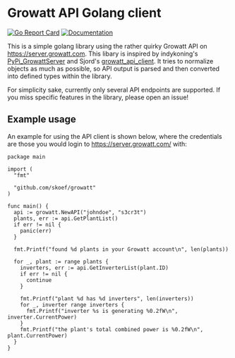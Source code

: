 # Growatt API Golang client

[![Go Report Card](https://goreportcard.com/badge/github.com/skoef/growatt)](https://goreportcard.com/report/github.com/skoef/growatt) [![Documentation](https://godoc.org/github.com/skoef/growatt?status.svg)](http://godoc.org/github.com/skoef/growatt)

This is a simple golang library using the rather quirky Growatt API on https://server.growatt.com. This libary is inspired by indykoning's [PyPi_GrowattServer](https://github.com/indykoning/PyPi_GrowattServer) and Sjord's [growatt_api_client](https://github.com/Sjord/growatt_api_client). It tries to normalize objects as much as possible, so API output is parsed and then converted into defined types within the library.

For simplicity sake, currently only several API endpoints are supported. If you miss specific features in the library, please open an issue!

## Example usage
An example for using the API client is shown below, where the credentials are those you would login to https://server.growatt.com/ with:

```golang
package main

import (
  "fmt"

  "github.com/skoef/growatt"
)

func main() {
  api := growatt.NewAPI("johndoe", "s3cr3t")
  plants, err := api.GetPlantList()
  if err != nil {
    panic(err)
  }

  fmt.Printf("found %d plants in your Growatt account\n", len(plants))

  for _, plant := range plants {
    inverters, err := api.GetInverterList(plant.ID)
    if err != nil {
      continue
    }

    fmt.Printf("plant %d has %d inverters", len(inverters))
    for _, inverter range inverters {
      fmt.Printf("inverter %s is generating %0.2fW\n", inverter.CurrentPower)
    }
    fmt.Printf("the plant's total combined power is %0.2fW\n", plant.CurrentPower)
  }
}
```
